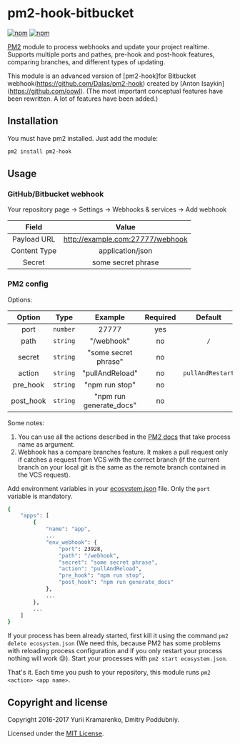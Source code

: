 # pm2-hook-bitbucket

[![npm](https://img.shields.io/npm/v/pm2-hook.svg)](https://www.npmjs.com/package/pm2-hook)
[![npm](https://img.shields.io/npm/dm/pm2-hook.svg)](https://www.npmjs.com/package/pm2-hook)

[PM2](https://github.com/Unitech/pm2) module to process webhooks and update your project realtime. Supports multiple ports and pathes, pre-hook and post-hook features, comparing branches, and different types of updating.

This module is an advanced version of [pm2-hook]for Bitbucket webhook(https://github.com/Dalas/pm2-hook) created by [Anton Isaykin]
(https://github.com/oowl). (The most important conceptual features have been rewritten. A lot of features have been added.)

## Installation

You must have pm2 installed. Just add the module:

```sh
pm2 install pm2-hook
```

## Usage

### GitHub/Bitbucket webhook

Your repository page → Settings → Webhooks & services → Add webhook

| Field | Value |
|:---:|:---:|
| Payload URL | http://example.com:27777/webhook |
| Content Type | application/json |
| Secret | some secret phrase |

### PM2 config

Options:

| Option | Type | Example | Required | Default |
|:---:|:---:|:---:|:---:|:---:|
| port | `number` | 27777 | yes | |
| path | `string` | "/webhook" | no | `/` |
| secret | `string` | "some secret phrase" | no | |
| action | `string` | "pullAndReload" | no | `pullAndRestart` |
| pre_hook | `string` | "npm run stop" | no | |
| post_hook | `string` | "npm run generate_docs" | no | |

Some notes:

1. You can use all the actions described in the [PM2 docs](http://pm2.keymetrics.io/docs/usage/pm2-api/) that take process name as argument.
2. Webhook has a compare branches feature. It makes a pull request only if catches a request from VCS with the correct branch (if the current branch on your local git is the same as the remote branch contained in the VCS request).

Add environment variables in your [ecosystem.json](http://pm2.keymetrics.io/docs/usage/application-declaration/) file. Only the `port` variable is mandatory.

```sh
{
    "apps": [
        {
            "name": "app",
            ...
            "env_webhook": {
                "port": 23928,
                "path": "/webhook",
                "secret": "some secret phrase",
                "action": "pullAndReload",
                "pre_hook": "npm run stop",
                "post_hook": "npm run generate_docs"
            },
            ...
        },
        ...
    ]
}
```
If your process has been already started, first kill it using the command `pm2 delete ecosystem.json` (We need this, because PM2 has some problems with reloading process configuration and if you only restart your process nothing will work :cry:).
Start your processes with `pm2 start ecosystem.json`.

That's it. Each time you push to your repository, this module runs `pm2 <action> <app name>`.

## Copyright and license

Copyright 2016-2017 Yurii Kramarenko, Dmitry Poddubniy.

Licensed under the [MIT License](https://github.com/Dalas/pm2-webhook/blob/master/LICENSE).
